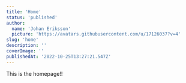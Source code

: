 ```yaml
---
title: 'Home'
status: 'published'
author:
  name: 'Johan Eriksson'
  picture: 'https://avatars.githubusercontent.com/u/17126037?v=4'
slug: 'home'
description: ''
coverImage: ''
publishedAt: '2022-10-25T13:27:21.547Z'
---
```


This is the homepage!!

